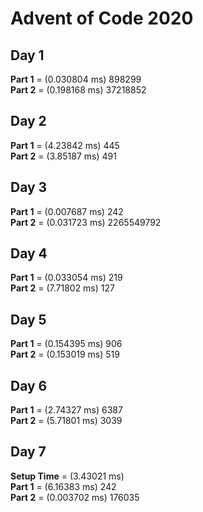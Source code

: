 # Advent of Code 2020

## Day 1
**Part 1** = (0.030804 ms) 898299 <br />
**Part 2** = (0.198168 ms) 37218852 <br />

## Day 2
**Part 1** = (4.23842 ms) 445 <br />
**Part 2** = (3.85187 ms) 491 <br />

## Day 3
**Part 1** = (0.007687 ms) 242 <br />
**Part 2** = (0.031723 ms) 2265549792 <br />

## Day 4
**Part 1** = (0.033054 ms) 219 <br />
**Part 2** = (7.71802 ms) 127 <br />

## Day 5
**Part 1** = (0.154395 ms) 906 <br />
**Part 2** = (0.153019 ms) 519 <br />

## Day 6
**Part 1** = (2.74327 ms) 6387 <br />
**Part 2** = (5.71801 ms) 3039 <br />

## Day 7
**Setup Time** = (3.43021 ms) <br />
**Part 1** = (6.16383 ms) 242 <br />
**Part 2** = (0.003702 ms) 176035 <br />

